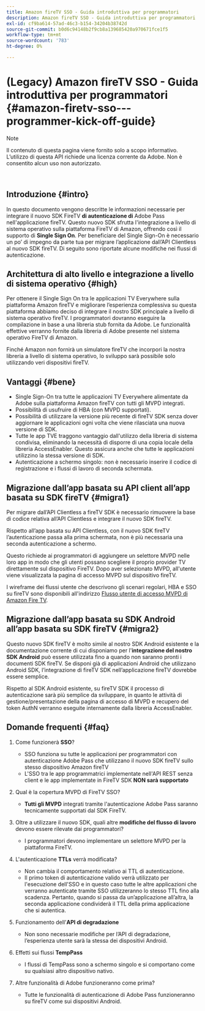 ```yaml
---
title: Amazon fireTV SSO - Guida introduttiva per programmatori
description: Amazon fireTV SSO - Guida introduttiva per programmatori
exl-id: cf9ba614-57ad-46c3-b154-34204b38742d
source-git-commit: b0d6c94148b2f9cb8a139685420a970671fce1f5
workflow-type: tm+mt
source-wordcount: '783'
ht-degree: 0%

---
```


# (Legacy) Amazon fireTV SSO - Guida introduttiva per programmatori {#amazon-firetv-sso---programmer-kick-off-guide}

>[!NOTE]
>
>Il contenuto di questa pagina viene fornito solo a scopo informativo. L’utilizzo di questa API richiede una licenza corrente da Adobe. Non è consentito alcun uso non autorizzato.

</br>

## Introduzione {#intro}

In questo documento vengono descritte le informazioni necessarie per integrare il nuovo SDK FireTV **di autenticazione di** Adobe Pass nell&#39;applicazione fireTV. Questo nuovo SDK sfrutta l&#39;integrazione a livello di sistema operativo sulla piattaforma FireTV di Amazon, offrendo così il supporto di **Single Sign On**. Per beneficiare del Single Sign-On è necessario un po’ di impegno da parte tua per migrare l’applicazione dall’API Clientless al nuovo SDK fireTV. Di seguito sono riportate alcune modifiche nei flussi di autenticazione.

## Architettura di alto livello e integrazione a livello di sistema operativo {#high}

Per ottenere il Single Sign On tra le applicazioni TV Everywhere sulla piattaforma Amazon fireTV e migliorare l’esperienza complessiva su questa piattaforma abbiamo deciso di integrare il nostro SDK principale a livello di sistema operativo fireTV. I programmatori dovranno eseguire la compilazione in base a una libreria stub fornita da Adobe. Le funzionalità effettive verranno fornite dalla libreria di Adobe presente nel sistema operativo FireTV di Amazon.

Finché Amazon non fornirà un simulatore fireTV che incorpori la nostra libreria a livello di sistema operativo, lo sviluppo sarà possibile solo utilizzando veri dispositivi fireTV.

## Vantaggi {#bene}

* Single Sign-On tra tutte le applicazioni TV Everywhere alimentate da Adobe sulla piattaforma Amazon fireTV con tutti gli MVPD integrati.
* Possibilità di usufruire di HBA (con MVPD supportati).
* Possibilità di utilizzare la versione più recente di fireTV SDK senza dover aggiornare le applicazioni ogni volta che viene rilasciata una nuova versione di SDK.
* Tutte le app TVE traggono vantaggio dall&#39;utilizzo della libreria di sistema condivisa, eliminando la necessità di disporre di una copia locale della libreria AccessEnabler. Questo assicura anche che tutte le applicazioni utilizzino la stessa versione di SDK.
* Autenticazione a schermo singolo: non è necessario inserire il codice di registrazione e i flussi di lavoro di seconda schermata.

## Migrazione dall’app basata su API client all’app basata su SDK fireTV {#migra1}

Per migrare dall’API Clientless a fireTV SDK è necessario rimuovere la base di codice relativa all’API Clientless e integrare il nuovo SDK fireTV.

Rispetto all’app basata su API Clientless, con il nuovo SDK fireTV l’autenticazione passa alla prima schermata, non è più necessaria una seconda autenticazione a schermo.

Questo richiede ai programmatori di aggiungere un selettore MVPD nelle loro app in modo che gli utenti possano scegliere il proprio provider TV direttamente sul dispositivo FireTV. Dopo aver selezionato MVPD, all&#39;utente viene visualizzata la pagina di accesso MVPD sul dispositivo fireTV.

I wireframe dei flussi utente che descrivono gli scenari regolari, HBA e SSO su fireTV sono disponibili all&#39;indirizzo [Flusso utente di accesso MVPD di Amazon Fire TV](https://xd.adobe.com/view/9058288e-4b67-43a1-9d5b-5f76ede6c51e/).

## Migrazione dall’app basata su SDK Android all’app basata su SDK fireTV {#migra2}

Questo nuovo SDK fireTV è molto simile al nostro SDK Android esistente e la documentazione corrente di cui disponiamo per l&#39;**integrazione del nostro SDK Android** <!--http://tve.helpdocsonline.com/android-technical-overview-->può essere utilizzata fino a quando non saranno pronti i documenti SDK fireTV. Se disponi già di applicazioni Android che utilizzano Android SDK, l’integrazione di fireTV SDK nell’applicazione fireTV dovrebbe essere semplice.

Rispetto al SDK Android esistente, su fireTV SDK il processo di autenticazione sarà più semplice da sviluppare, in quanto le attività di gestione/presentazione della pagina di accesso di MVPD e recupero del token AuthN verranno eseguite internamente dalla libreria AccessEnabler.

## Domande frequenti {#faq}

1. Come funzionerà **SSO**?

   * SSO funziona su tutte le applicazioni per programmatori con autenticazione Adobe Pass che utilizzano il nuovo SDK fireTV sullo stesso dispositivo Amazon fireTV
   * L&#39;SSO tra le app programmatrici implementate nell&#39;API REST senza client e le app implementate in FireTV SDK **NON sarà supportato**

1. Qual è la copertura MVPD di FireTV SSO?

   * **Tutti gli MVPD** integrati tramite l&#39;autenticazione Adobe Pass saranno tecnicamente supportati dal SDK FireTV.

1. Oltre a utilizzare il nuovo SDK, quali altre **modifiche del flusso di lavoro** devono essere rilevate dai programmatori?

   * I programmatori devono implementare un selettore MVPD per la piattaforma FireTV.

1. L&#39;autenticazione **TTLs** verrà modificata?

   * Non cambia il comportamento relativo ai TTL di autenticazione.
   * Il primo token di autenticazione valido verrà utilizzato per l&#39;esecuzione dell&#39;SSO e in questo caso tutte le altre applicazioni che verranno autenticate tramite SSO utilizzeranno lo stesso TTL fino alla scadenza. Pertanto, quando si passa da un’applicazione all’altra, la seconda applicazione condividerà il TTL della prima applicazione che si autentica.

1. Funzionamento dell&#39;**API di degradazione**

   * Non sono necessarie modifiche per l’API di degradazione, l’esperienza utente sarà la stessa dei dispositivi Android.

1. Effetti sui flussi **TempPass**

   * I flussi di TempPass sono a schermo singolo e si comportano come su qualsiasi altro dispositivo nativo.

1. Altre funzionalità di Adobe funzioneranno come prima?

   * Tutte le funzionalità di autenticazione di Adobe Pass funzioneranno su fireTV come sui dispositivi Android.
